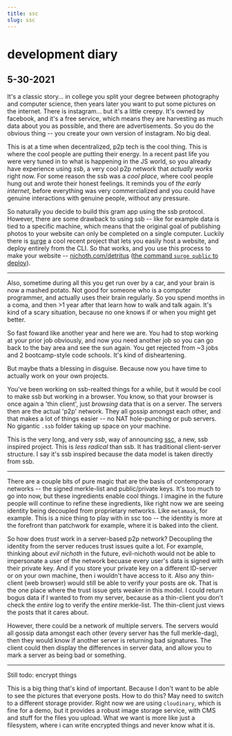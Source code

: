 ```yaml
---
title: ssc
slug: ssc
---
```


# development diary
## 5-30-2021

It's a classic story... in college you split your degree between photography and computer science, then years later you want to put some pictures on the internet. There is instagram... but it's a little creepy. It's owned by facebook, and it's a free service, which means they are harvesting as much data about you as possible, and there are advertisements. So you do the obvious thing -- you create your own version of instagram. No big deal.

This is at a time when decentralized, p2p tech is the cool thing. This is where the cool people are putting their energy. In a recent past life you were very tuned in to what is happening in the JS world, so you already have experience using *ssb*, a very cool p2p network that *actually works* right now. For some reason the ssb was a *cool place*, where cool people hung out and wrote their honest feelings. It reminds you of *the early internet*, before everything was very commercialized and you could have genuine interactions with genuine people, without any pressure.

So naturally you decide to build this gram app using the ssb protocol. However, there are some drawback to using ssb -- like for example data is tied to a specific machine, which means that the original goal of publishing photos to your website can only be completed on a single computer. Luckily there is [surge](https://surge.sh/) a cool recent project that lets you easily host a website, and deploy entirely from the CLI. So that works, and you use this process to make your website -- [nichoth.com/detritus](https://nichoth.com/detritus/) ([the command `surge public` to deploy](https://github.com/nichoth/nichoth/blob/master/package.json#L18)).

------------------

Also, sometime during all this you get run over by a car, and your brain is now a mashed potato. Not good for someone who is a computer programmer, and actually uses their brain regularly. So you spend months in a coma, and then >1 year after that learn how to walk and talk again. It's kind of a scary situation, because no one knows if or when you might get better.

So fast foward like another year and here we are. You had to stop working at your prior job obviously, and now you need another job so you can go back to the bay area and see the sun again. You get rejected from ~3 jobs and 2 bootcamp-style code schools. It's kind of disheartening.

But maybe thats a blessing in disguise. Because now you have time to actually work on your own projects. 

You've been working on ssb-realted things for a while, but it would be cool to make ssb but working in a browser. You know, so that your browser is once again a 'thin client', just *browsing* data that is on a server. The servers then are the actual 'p2p' network. They all gossip amongst each other, and that makes a lot of things easier -- no NAT hole-punching or pub servers. No gigantic `.ssb` folder taking up space on your machine.

This is the very long, and very *ssb*, way of announcing [ssc](https://github.com/nichoth/ssc-server), a new, ssb inspired project. This is *less radical* than ssb. It has traditional client-server structure. I say it's ssb inspired because the data model is taken directly from ssb.

-------------------------------

There are a couple bits of pure magic that are the basis of contemporary networks -- the signed merkle-list and public/private keys. It's too much to go into now, but these ingredients enable cool things. I imagine in the future people will continue to refine these ingredients, like right now we are seeing identity being decoupled from proprietary networks. Like `metamask`, for example. This is a nice thing to play with in ssc too -- the identity is more at the forefront than patchwork for example, where it is baked into the client.

So how does *trust* work in a server-based p2p network? Decoupling the identity from the server reduces trust issues quite a lot. For example, thinking about *evil nichoth* in the future, evil-nichoth would not be able to impersonate a user of the network becuase every user's data is signed with their private key. And if you store your private key on a different ID-server or on your own machine, then i wouldn't have access to it. Also any thin-client (web browser) would still be able to verify your posts are ok. That is the one place where the trust issue gets weaker in this model. I could return bogus data if I wanted to from my server, because as a thin-client you don't check the *entire* log to verify the *entire* merkle-list. The thin-client just views the posts that it cares about.

However, there could be a network of multiple servers. The servers would all gossip data amongst each other (every server has the full merkle-dag), then they would know if another server is returning bad signatures. The client could then display the differences in server data, and allow you to mark a server as being bad or something.

----------------------------------

Still todo: encrypt things

This is a big thing that's kind of important. Because I don't want to be able to see the pictures that everyone posts. How to do this? May need to switch to a different storage provider. Right now we are using `cloudinary`, which is fine for a demo, but it provides a robust image storage service, with CMS and stuff for the files you upload. What we want is more like just a filesystem, where i can write encrypted things and never know what it is.



